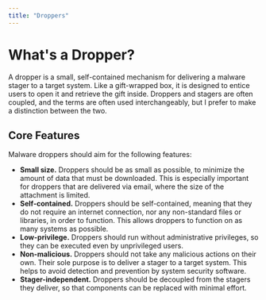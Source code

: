 ```yaml
---
title: "Droppers"
---
```


# What's a Dropper?

A dropper is a small, self-contained mechanism for delivering a malware stager to a target system. Like a gift-wrapped box, it is designed to entice users to open it and retrieve the gift inside. Droppers and stagers are often coupled, and the terms are often used interchangeably, but I prefer to make a distinction between the two.

## Core Features

Malware droppers should aim for the following features:

* **Small size.** Droppers should be as small as possible, to minimize the amount of data that must be downloaded. This is especially important for droppers that are delivered via email, where the size of the attachment is limited.
* **Self-contained.** Droppers should be self-contained, meaning that they do not require an internet connection, nor any non-standard files or libraries, in order to function. This allows droppers to function on as many systems as possible.
* **Low-privilege.** Droppers should run without administrative privileges, so they can be executed even by unprivileged users.
* **Non-malicious.** Droppers should not take any malicious actions on their own. Their sole purpose is to deliver a stager to a target system. This helps to avoid detection and prevention by system security software.
* **Stager-independent.** Droppers should be decoupled from the stagers they deliver, so that components can be replaced with minimal effort.